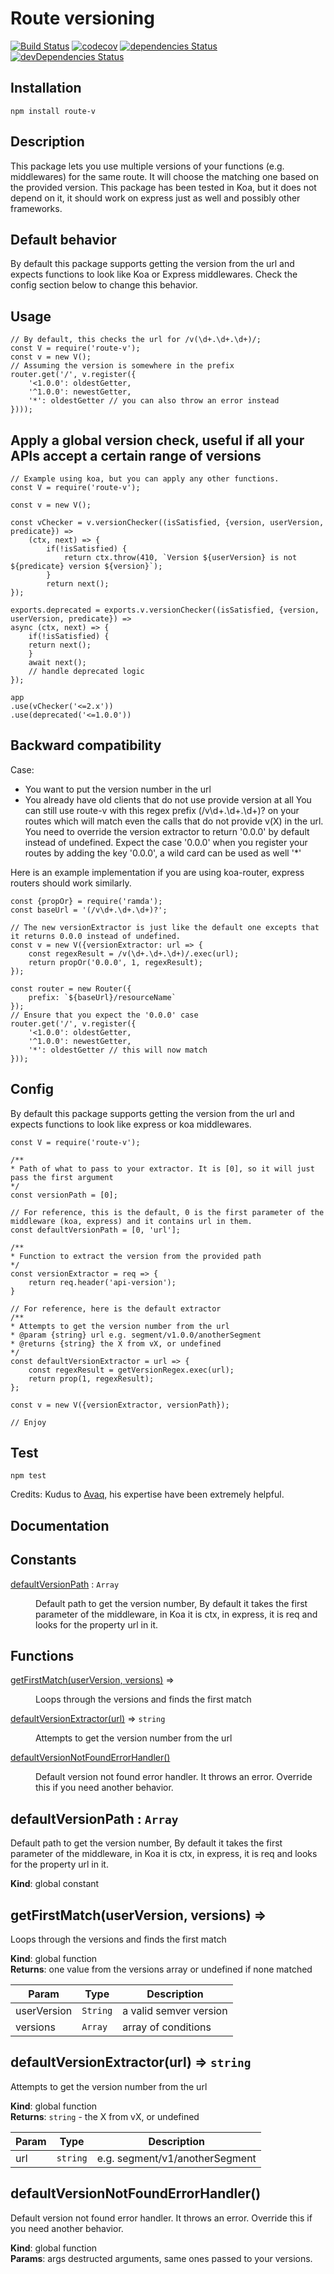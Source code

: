 # Route versioning
[![Build Status](https://travis-ci.org/Amri91/route-vc.svg?branch=master)](https://travis-ci.org/Amri91/route-vc)
[![codecov](https://codecov.io/gh/Amri91/route-vc/branch/master/graph/badge.svg)](https://codecov.io/gh/Amri91/route-vc)
[![dependencies Status](https://david-dm.org/amri91/route-vc/status.svg)](https://david-dm.org/Amri91/route-vc)
[![devDependencies Status](https://david-dm.org/amri91/route-vc/dev-status.svg)](https://david-dm.org/Amri91/route-vc?type=dev)

## Installation
```
npm install route-v
```

## Description
This package lets you use multiple versions of your functions (e.g. middlewares) for the same route. It will choose the matching one based on the provided version.
This package has been tested in Koa, but it does not depend on it, it should work on express just as well and possibly other frameworks.

## Default behavior
By default this package supports getting the version from the url and expects functions to look like Koa or Express middlewares. Check the config section below to change this behavior.

## Usage
```
// By default, this checks the url for /v(\d+.\d+.\d+)/;
const V = require('route-v');
const v = new V();
// Assuming the version is somewhere in the prefix
router.get('/', v.register({
    '<1.0.0': oldestGetter,
    '^1.0.0': newestGetter,
    '*': oldestGetter // you can also throw an error instead
})));
```

## Apply a global version check, useful if all your APIs accept a certain range of versions
```
// Example using koa, but you can apply any other functions.
const V = require('route-v');

const v = new V();

const vChecker = v.versionChecker((isSatisfied, {version, userVersion, predicate}) =>
    (ctx, next) => {
        if(!isSatisfied) {
            return ctx.throw(410, `Version ${userVersion} is not ${predicate} version ${version}`);
        }
        return next();
});

exports.deprecated = exports.v.versionChecker((isSatisfied, {version, userVersion, predicate}) =>
async (ctx, next) => {
    if(!isSatisfied) {
    return next();
    }
    await next();
    // handle deprecated logic
});

app
.use(vChecker('<=2.x'))
.use(deprecated('<=1.0.0'))
```

## Backward compatibility
Case:
- You want to put the version number in the url
- You already have old clients that do not use provide version at all
You can still use route-v with this regex prefix (/v\d+.\d+.\d+)? on your routes which will match even the calls that do not provide v(X) in the url.
You need to override the version extractor to return '0.0.0' by default instead of undefined. Expect the case '0.0.0' when you register your routes by adding the key '0.0.0', a wild card can be used as well '*'

Here is an example implementation if you are using koa-router, express routers should work similarly.

```
const {propOr} = require('ramda');
const baseUrl = '(/v\d+.\d+.\d+)?';

// The new versionExtractor is just like the default one excepts that it returns 0.0.0 instead of undefined.
const v = new V({versionExtractor: url => {
    const regexResult = /v(\d+.\d+.\d+)/.exec(url);
    return propOr('0.0.0', 1, regexResult);
});

const router = new Router({
    prefix: `${baseUrl}/resourceName`
});
// Ensure that you expect the '0.0.0' case
router.get('/', v.register({
    '<1.0.0': oldestGetter,
    '^1.0.0': newestGetter,
    '*': oldestGetter // this will now match
}));
```

## Config
By default this package supports getting the version from the url and expects functions to look like express or koa middlewares.

```
const V = require('route-v');

/**
* Path of what to pass to your extractor. It is [0], so it will just pass the first argument
*/
const versionPath = [0];

// For reference, this is the default, 0 is the first parameter of the middleware (koa, express) and it contains url in them.
const defaultVersionPath = [0, 'url'];

/**
* Function to extract the version from the provided path
*/
const versionExtractor = req => {
    return req.header('api-version');
}

// For reference, here is the default extractor
/**
* Attempts to get the version number from the url
* @param {string} url e.g. segment/v1.0.0/anotherSegment
* @returns {string} the X from vX, or undefined
*/
const defaultVersionExtractor = url => {
    const regexResult = getVersionRegex.exec(url);
    return prop(1, regexResult);
};

const v = new V({versionExtractor, versionPath});

// Enjoy
```

## Test
```
npm test
```

Credits:
Kudus to [Avaq](https://github.com/Avaq), his expertise have been extremely helpful.

## Documentation

## Constants

<dl>
<dt><a href="#defaultVersionPath">defaultVersionPath</a> : <code>Array</code></dt>
<dd><p>Default path to get the version number,
By default it takes the first parameter of the middleware,
in Koa it is ctx, in express, it is req
and looks for the property url in it.</p>
</dd>
</dl>

## Functions

<dl>
<dt><a href="#getFirstMatch">getFirstMatch(userVersion, versions)</a> ⇒</dt>
<dd><p>Loops through the versions and finds the first match</p>
</dd>
<dt><a href="#defaultVersionExtractor">defaultVersionExtractor(url)</a> ⇒ <code>string</code></dt>
<dd><p>Attempts to get the version number from the url</p>
</dd>
<dt><a href="#defaultVersionNotFoundErrorHandler">defaultVersionNotFoundErrorHandler()</a></dt>
<dd><p>Default version not found error handler.
It throws an error. Override this if you need another behavior.</p>
</dd>
</dl>

<a name="defaultVersionPath"></a>

## defaultVersionPath : <code>Array</code>
Default path to get the version number,
By default it takes the first parameter of the middleware,
in Koa it is ctx, in express, it is req
and looks for the property url in it.

**Kind**: global constant  
<a name="getFirstMatch"></a>

## getFirstMatch(userVersion, versions) ⇒
Loops through the versions and finds the first match

**Kind**: global function  
**Returns**: one value from the versions array or undefined if none matched  

| Param | Type | Description |
| --- | --- | --- |
| userVersion | <code>String</code> | a valid semver version |
| versions | <code>Array</code> | array of conditions |

<a name="defaultVersionExtractor"></a>

## defaultVersionExtractor(url) ⇒ <code>string</code>
Attempts to get the version number from the url

**Kind**: global function  
**Returns**: <code>string</code> - the X from vX, or undefined  

| Param | Type | Description |
| --- | --- | --- |
| url | <code>string</code> | e.g. segment/v1/anotherSegment |

<a name="defaultVersionNotFoundErrorHandler"></a>

## defaultVersionNotFoundErrorHandler()
Default version not found error handler.
It throws an error. Override this if you need another behavior.

**Kind**: global function  
**Params**: args destructed arguments, same ones passed to your versions.  
